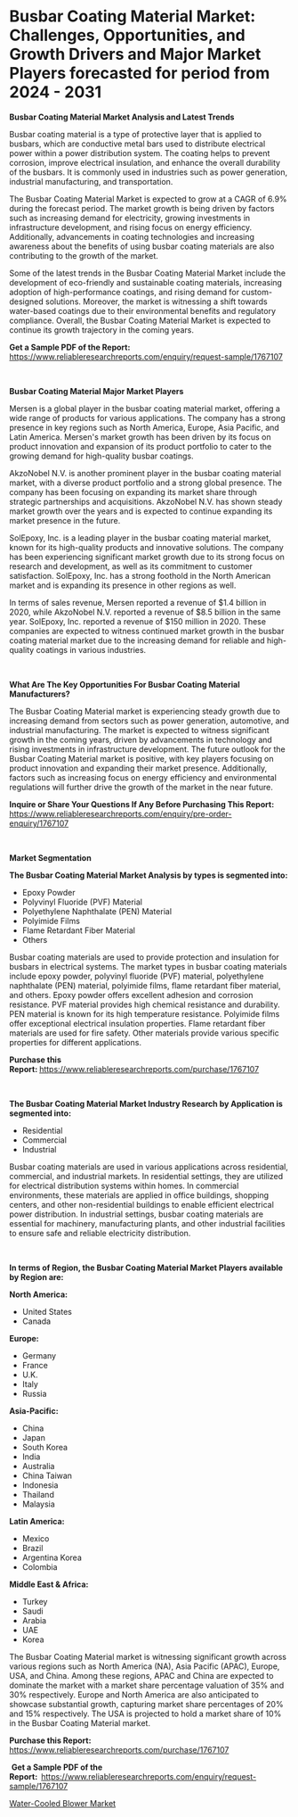 <p><h1>Busbar Coating Material Market: Challenges, Opportunities, and Growth Drivers and Major Market Players forecasted for period from 2024 - 2031</h1></p><p><strong>Busbar Coating Material Market Analysis and Latest Trends</strong></p>
<p><p>Busbar coating material is a type of protective layer that is applied to busbars, which are conductive metal bars used to distribute electrical power within a power distribution system. The coating helps to prevent corrosion, improve electrical insulation, and enhance the overall durability of the busbars. It is commonly used in industries such as power generation, industrial manufacturing, and transportation.</p><p>The Busbar Coating Material Market is expected to grow at a CAGR of 6.9% during the forecast period. The market growth is being driven by factors such as increasing demand for electricity, growing investments in infrastructure development, and rising focus on energy efficiency. Additionally, advancements in coating technologies and increasing awareness about the benefits of using busbar coating materials are also contributing to the growth of the market.</p><p>Some of the latest trends in the Busbar Coating Material Market include the development of eco-friendly and sustainable coating materials, increasing adoption of high-performance coatings, and rising demand for custom-designed solutions. Moreover, the market is witnessing a shift towards water-based coatings due to their environmental benefits and regulatory compliance. Overall, the Busbar Coating Material Market is expected to continue its growth trajectory in the coming years.</p></p>
<p><strong>Get a Sample PDF of the Report:&nbsp;</strong> <a href="https://www.reliableresearchreports.com/enquiry/request-sample/1767107">https://www.reliableresearchreports.com/enquiry/request-sample/1767107</a></p>
<p>&nbsp;</p>
<p><strong>Busbar Coating Material Major Market Players</strong></p>
<p><p>Mersen is a global player in the busbar coating material market, offering a wide range of products for various applications. The company has a strong presence in key regions such as North America, Europe, Asia Pacific, and Latin America. Mersen's market growth has been driven by its focus on product innovation and expansion of its product portfolio to cater to the growing demand for high-quality busbar coatings.</p><p>AkzoNobel N.V. is another prominent player in the busbar coating material market, with a diverse product portfolio and a strong global presence. The company has been focusing on expanding its market share through strategic partnerships and acquisitions. AkzoNobel N.V. has shown steady market growth over the years and is expected to continue expanding its market presence in the future.</p><p>SolEpoxy, Inc. is a leading player in the busbar coating material market, known for its high-quality products and innovative solutions. The company has been experiencing significant market growth due to its strong focus on research and development, as well as its commitment to customer satisfaction. SolEpoxy, Inc. has a strong foothold in the North American market and is expanding its presence in other regions as well.</p><p>In terms of sales revenue, Mersen reported a revenue of $1.4 billion in 2020, while AkzoNobel N.V. reported a revenue of $8.5 billion in the same year. SolEpoxy, Inc. reported a revenue of $150 million in 2020. These companies are expected to witness continued market growth in the busbar coating material market due to the increasing demand for reliable and high-quality coatings in various industries.</p></p>
<p>&nbsp;</p>
<p><strong>What Are The Key Opportunities For Busbar Coating Material Manufacturers?</strong></p>
<p><p>The Busbar Coating Material market is experiencing steady growth due to increasing demand from sectors such as power generation, automotive, and industrial manufacturing. The market is expected to witness significant growth in the coming years, driven by advancements in technology and rising investments in infrastructure development. The future outlook for the Busbar Coating Material market is positive, with key players focusing on product innovation and expanding their market presence. Additionally, factors such as increasing focus on energy efficiency and environmental regulations will further drive the growth of the market in the near future.</p></p>
<p><strong>Inquire or Share Your Questions If Any Before Purchasing This Report:</strong> <a href="https://www.reliableresearchreports.com/enquiry/pre-order-enquiry/1767107">https://www.reliableresearchreports.com/enquiry/pre-order-enquiry/1767107</a></p>
<p>&nbsp;</p>
<p><strong>Market Segmentation</strong></p>
<p><strong>The Busbar Coating Material Market Analysis by types is segmented into:</strong></p>
<p><ul><li>Epoxy Powder</li><li>Polyvinyl Fluoride (PVF) Material</li><li>Polyethylene Naphthalate (PEN) Material</li><li>Polyimide Films</li><li>Flame Retardant Fiber Material</li><li>Others</li></ul></p>
<p><p>Busbar coating materials are used to provide protection and insulation for busbars in electrical systems. The market types in busbar coating materials include epoxy powder, polyvinyl fluoride (PVF) material, polyethylene naphthalate (PEN) material, polyimide films, flame retardant fiber material, and others. Epoxy powder offers excellent adhesion and corrosion resistance. PVF material provides high chemical resistance and durability. PEN material is known for its high temperature resistance. Polyimide films offer exceptional electrical insulation properties. Flame retardant fiber materials are used for fire safety. Other materials provide various specific properties for different applications.</p></p>
<p><strong>Purchase this Report:&nbsp;</strong><a href="https://www.reliableresearchreports.com/purchase/1767107">https://www.reliableresearchreports.com/purchase/1767107</a></p>
<p>&nbsp;</p>
<p><strong>The Busbar Coating Material Market Industry Research by Application is segmented into:</strong></p>
<p><ul><li>Residential</li><li>Commercial</li><li>Industrial</li></ul></p>
<p><p>Busbar coating materials are used in various applications across residential, commercial, and industrial markets. In residential settings, they are utilized for electrical distribution systems within homes. In commercial environments, these materials are applied in office buildings, shopping centers, and other non-residential buildings to enable efficient electrical power distribution. In industrial settings, busbar coating materials are essential for machinery, manufacturing plants, and other industrial facilities to ensure safe and reliable electricity distribution.</p></p>
<p>&nbsp;</p>
<p><strong>In terms of Region, the Busbar Coating Material Market Players available by Region are:</strong></p>
<p>
    <p> <strong> North America: </strong>
        <ul>
            <li>United States</li>
            <li>Canada</li>
        </ul>
        </p> 
    <p> <strong> Europe: </strong>
        <ul>
            <li>Germany</li>
            <li>France</li>
            <li>U.K.</li>
            <li>Italy</li>
            <li>Russia</li>
        </ul>
        </p> 
    <p> <strong> Asia-Pacific: </strong>
        <ul>
            <li>China</li>
            <li>Japan</li>
            <li>South Korea</li>
            <li>India</li>
            <li>Australia</li>
            <li>China Taiwan</li>
            <li>Indonesia</li>
            <li>Thailand</li>
            <li>Malaysia</li>
        </ul>
        </p> 
    <p> <strong> Latin America: </strong>
        <ul>
            <li>Mexico</li>
            <li>Brazil</li>
            <li>Argentina Korea</li>
            <li>Colombia</li>
        </ul>
        </p> 
    <p> <strong> Middle East & Africa: </strong>
        <ul>
            <li>Turkey</li>
            <li>Saudi</li>
            <li>Arabia</li>
            <li>UAE</li>
            <li>Korea</li>
        </ul>
    </p>
    </p>
<p><p>The Busbar Coating Material market is witnessing significant growth across various regions such as North America (NA), Asia Pacific (APAC), Europe, USA, and China. Among these regions, APAC and China are expected to dominate the market with a market share percentage valuation of 35% and 30% respectively. Europe and North America are also anticipated to showcase substantial growth, capturing market share percentages of 20% and 15% respectively. The USA is projected to hold a market share of 10% in the Busbar Coating Material market.</p></p>
<p><strong>Purchase this Report: </strong><a href="https://www.reliableresearchreports.com/purchase/1767107">https://www.reliableresearchreports.com/purchase/1767107</a></p>
<p>&nbsp;<strong>Get a Sample PDF of the Report:&nbsp;&nbsp;</strong><a href="https://www.reliableresearchreports.com/enquiry/request-sample/1767107">https://www.reliableresearchreports.com/enquiry/request-sample/1767107</a></p>
<p><strong></strong></p>
<p><p><a href="https://eight-handstand-8fb.notion.site/Water-Cooled-Blower-Market-Analysis-Examines-its-Scope-on-Growth-Opportunities-and-Forecasted-Trend-5edd252329684bdea72fa6a5398bbe12">Water-Cooled Blower Market</a></p></p>